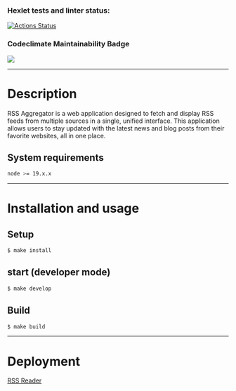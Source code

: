 ### Hexlet tests and linter status:
[![Actions Status](https://github.com/GlebZhigulev/frontend-project-11/actions/workflows/hexlet-check.yml/badge.svg)](https://github.com/GlebZhigulev/frontend-project-11/actions)


### Codeclimate Maintainability Badge
<a href="https://codeclimate.com/github/GlebZhigulev/frontend-project-11/maintainability"><img src="https://api.codeclimate.com/v1/badges/a1d0293bdeea5909e433/maintainability" /></a>

---

# Description

RSS Aggregator is a web application designed to fetch and display RSS feeds from multiple sources in a single, unified interface. This application allows users to stay updated with the latest news and blog posts from their favorite websites, all in one place.

## System requirements

```sh
node >= 19.x.x
```

---

# Installation and usage

## Setup

```sh
$ make install
```

## start (developer mode)

```sh
$ make develop
```

## Build

```sh
$ make build
```

---

# Deployment

[RSS Reader](https://frontend-project-11-qyr3w5nm4-glebs-projects-8c48f165.vercel.app/)
